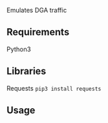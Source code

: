 
Emulates DGA traffic

## Requirements
Python3

## Libraries
Requests
`pip3 install requests`


## Usage



